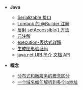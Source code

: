 * **Java**
  * [Serializable 接口](essay/)
  * [Lombok 的 @Builder 注解](essay/Lombok-的-@Builder-注解.md)
  * [反射 setAccessible() 方法](essay/反射-setAccessible()-方法.md)
  * [元注解](essay/元注解.md)
  * [execution-表达式详解](essay/execution-表达式详解.md)
  * [生成图形验证码](essay/生成图形验证码.md)
  * [java.net.URI 简介 文档 API](essay/java.net.URI-简介-文档-API.md)

* **概念**
  * [分布式和微服务的概念区分](essay/分布式和微服务的概念区分.md)
  * [一个域名如何解析到多个ip地址](essay/一个域名如何解析到多个ip地址.md)